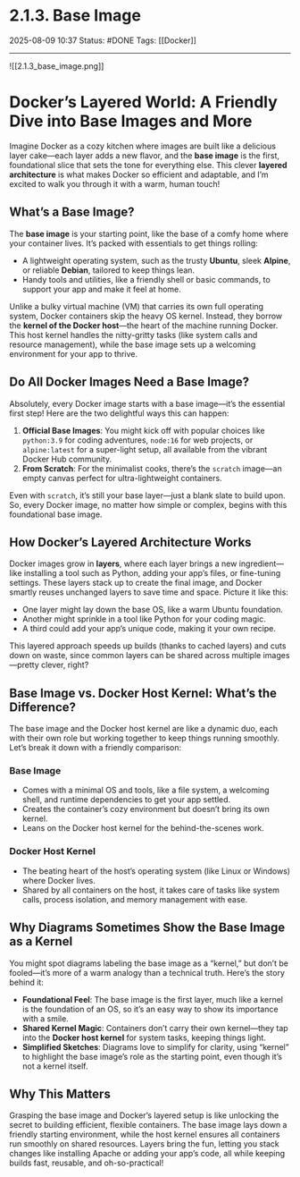 # 2.1.3. Base Image

2025-08-09 10:37
Status: #DONE 
Tags: [[Docker]]

---

![[2.1.3_base_image.png]]

# Docker’s Layered World: A Friendly Dive into Base Images and More

Imagine Docker as a cozy kitchen where images are built like a delicious layer cake—each layer adds a new flavor, and the **base image** is the first, foundational slice that sets the tone for everything else. This clever **layered architecture** is what makes Docker so efficient and adaptable, and I’m excited to walk you through it with a warm, human touch!

## What’s a Base Image?

The **base image** is your starting point, like the base of a comfy home where your container lives. It’s packed with essentials to get things rolling:
- A lightweight operating system, such as the trusty **Ubuntu**, sleek **Alpine**, or reliable **Debian**, tailored to keep things lean.
- Handy tools and utilities, like a friendly shell or basic commands, to support your app and make it feel at home.

Unlike a bulky virtual machine (VM) that carries its own full operating system, Docker containers skip the heavy OS kernel. Instead, they borrow the **kernel of the Docker host**—the heart of the machine running Docker. This host kernel handles the nitty-gritty tasks (like system calls and resource management), while the base image sets up a welcoming environment for your app to thrive.

## Do All Docker Images Need a Base Image?

Absolutely, every Docker image starts with a base image—it’s the essential first step! Here are the two delightful ways this can happen:
1. **Official Base Images**: You might kick off with popular choices like `python:3.9` for coding adventures, `node:16` for web projects, or `alpine:latest` for a super-light setup, all available from the vibrant Docker Hub community.
2. **From Scratch**: For the minimalist cooks, there’s the `scratch` image—an empty canvas perfect for ultra-lightweight containers.

Even with `scratch`, it’s still your base layer—just a blank slate to build upon. So, every Docker image, no matter how simple or complex, begins with this foundational base image.

## How Docker’s Layered Architecture Works

Docker images grow in **layers**, where each layer brings a new ingredient—like installing a tool such as Python, adding your app’s files, or fine-tuning settings. These layers stack up to create the final image, and Docker smartly reuses unchanged layers to save time and space. Picture it like this:
- One layer might lay down the base OS, like a warm Ubuntu foundation.
- Another might sprinkle in a tool like Python for your coding magic.
- A third could add your app’s unique code, making it your own recipe.

This layered approach speeds up builds (thanks to cached layers) and cuts down on waste, since common layers can be shared across multiple images—pretty clever, right?

## Base Image vs. Docker Host Kernel: What’s the Difference?

The base image and the Docker host kernel are like a dynamic duo, each with their own role but working together to keep things running smoothly. Let’s break it down with a friendly comparison:

### Base Image
- Comes with a minimal OS and tools, like a file system, a welcoming shell, and runtime dependencies to get your app settled.
- Creates the container’s cozy environment but doesn’t bring its own kernel.
- Leans on the Docker host kernel for the behind-the-scenes work.

### Docker Host Kernel
- The beating heart of the host’s operating system (like Linux or Windows) where Docker lives.
- Shared by all containers on the host, it takes care of tasks like system calls, process isolation, and memory management with ease.

## Why Diagrams Sometimes Show the Base Image as a Kernel

You might spot diagrams labeling the base image as a “kernel,” but don’t be fooled—it’s more of a warm analogy than a technical truth. Here’s the story behind it:
- **Foundational Feel**: The base image is the first layer, much like a kernel is the foundation of an OS, so it’s an easy way to show its importance with a smile.
- **Shared Kernel Magic**: Containers don’t carry their own kernel—they tap into the **Docker host kernel** for system tasks, keeping things light.
- **Simplified Sketches**: Diagrams love to simplify for clarity, using “kernel” to highlight the base image’s role as the starting point, even though it’s not a kernel itself.

## Why This Matters

Grasping the base image and Docker’s layered setup is like unlocking the secret to building efficient, flexible containers. The base image lays down a friendly starting environment, while the host kernel ensures all containers run smoothly on shared resources. Layers bring the fun, letting you stack changes like installing Apache or adding your app’s code, all while keeping builds fast, reusable, and oh-so-practical!